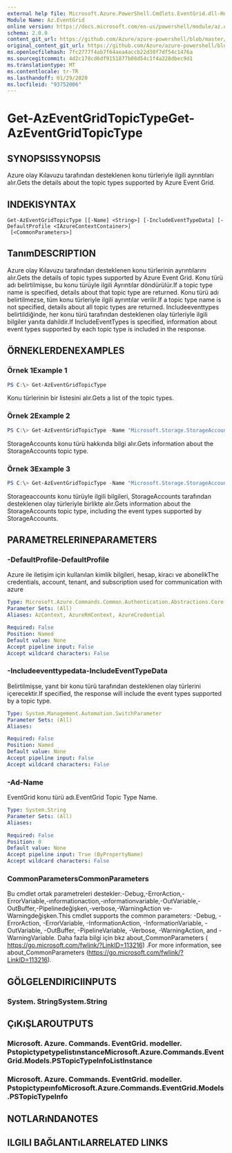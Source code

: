 ```yaml
---
external help file: Microsoft.Azure.PowerShell.Cmdlets.EventGrid.dll-Help.xml
Module Name: Az.EventGrid
online version: https://docs.microsoft.com/en-us/powershell/module/az.eventgrid/get-azeventgridtopictype
schema: 2.0.0
content_git_url: https://github.com/Azure/azure-powershell/blob/master/src/EventGrid/EventGrid/help/Get-AzEventGridTopicType.md
original_content_git_url: https://github.com/Azure/azure-powershell/blob/master/src/EventGrid/EventGrid/help/Get-AzEventGridTopicType.md
ms.openlocfilehash: 7fc2777f4ab7f64aea4accb22d30f7df54c1476a
ms.sourcegitcommit: 4d2c178cd6df9151877b08d54c1f4a228dbec9d1
ms.translationtype: MT
ms.contentlocale: tr-TR
ms.lasthandoff: 01/29/2020
ms.locfileid: "93752006"
---
```

# <span data-ttu-id="59a09-101">Get-AzEventGridTopicType</span><span class="sxs-lookup"><span data-stu-id="59a09-101">Get-AzEventGridTopicType</span></span>

## <span data-ttu-id="59a09-102">SYNOPSIS</span><span class="sxs-lookup"><span data-stu-id="59a09-102">SYNOPSIS</span></span>
<span data-ttu-id="59a09-103">Azure olay Kılavuzu tarafından desteklenen konu türleriyle ilgili ayrıntıları alır.</span><span class="sxs-lookup"><span data-stu-id="59a09-103">Gets the details about the topic types supported by Azure Event Grid.</span></span>

## <span data-ttu-id="59a09-104">INDEKI</span><span class="sxs-lookup"><span data-stu-id="59a09-104">SYNTAX</span></span>

```
Get-AzEventGridTopicType [[-Name] <String>] [-IncludeEventTypeData] [-DefaultProfile <IAzureContextContainer>]
 [<CommonParameters>]
```

## <span data-ttu-id="59a09-105">Tanım</span><span class="sxs-lookup"><span data-stu-id="59a09-105">DESCRIPTION</span></span>
<span data-ttu-id="59a09-106">Azure olay Kılavuzu tarafından desteklenen konu türlerinin ayrıntılarını alır.</span><span class="sxs-lookup"><span data-stu-id="59a09-106">Gets the details of topic types supported by Azure Event Grid.</span></span>
<span data-ttu-id="59a09-107">Konu türü adı belirtilmişse, bu konu türüyle ilgili Ayrıntılar döndürülür.</span><span class="sxs-lookup"><span data-stu-id="59a09-107">If a topic type name is specified, details about that topic type are returned.</span></span>
<span data-ttu-id="59a09-108">Konu türü adı belirtilmezse, tüm konu türleriyle ilgili ayrıntılar verilir.</span><span class="sxs-lookup"><span data-stu-id="59a09-108">If a topic type name is not specified, details about all topic types are returned.</span></span>
<span data-ttu-id="59a09-109">Includeeventtypes belirtildiğinde, her konu türü tarafından desteklenen olay türleriyle ilgili bilgiler yanıta dahildir.</span><span class="sxs-lookup"><span data-stu-id="59a09-109">If IncludeEventTypes is specified, information about event types supported by each topic type is included in the response.</span></span>

## <span data-ttu-id="59a09-110">ÖRNEKLERDEN</span><span class="sxs-lookup"><span data-stu-id="59a09-110">EXAMPLES</span></span>

### <span data-ttu-id="59a09-111">Örnek 1</span><span class="sxs-lookup"><span data-stu-id="59a09-111">Example 1</span></span>
```powershell
PS C:\> Get-AzEventGridTopicType
```

<span data-ttu-id="59a09-112">Konu türlerinin bir listesini alır.</span><span class="sxs-lookup"><span data-stu-id="59a09-112">Gets a list of the topic types.</span></span>

### <span data-ttu-id="59a09-113">Örnek 2</span><span class="sxs-lookup"><span data-stu-id="59a09-113">Example 2</span></span>
```powershell
PS C:\> Get-AzEventGridTopicType -Name "Microsoft.Storage.StorageAccounts"
```

<span data-ttu-id="59a09-114">StorageAccounts konu türü hakkında bilgi alır.</span><span class="sxs-lookup"><span data-stu-id="59a09-114">Gets information about the StorageAccounts topic type.</span></span>

### <span data-ttu-id="59a09-115">Örnek 3</span><span class="sxs-lookup"><span data-stu-id="59a09-115">Example 3</span></span>
```powershell
PS C:\> Get-AzEventGridTopicType -Name "Microsoft.Storage.StorageAccounts" -IncludeEventTypeData
```

<span data-ttu-id="59a09-116">Storageaccounts konu türüyle ilgili bilgileri, StorageAccounts tarafından desteklenen olay türleriyle birlikte alır.</span><span class="sxs-lookup"><span data-stu-id="59a09-116">Gets information about the StorageAccounts topic type, including the event types supported by StorageAccounts.</span></span>

## <span data-ttu-id="59a09-117">PARAMETRELERINE</span><span class="sxs-lookup"><span data-stu-id="59a09-117">PARAMETERS</span></span>

### <span data-ttu-id="59a09-118">-DefaultProfile</span><span class="sxs-lookup"><span data-stu-id="59a09-118">-DefaultProfile</span></span>
<span data-ttu-id="59a09-119">Azure ile iletişim için kullanılan kimlik bilgileri, hesap, kiracı ve abonelik</span><span class="sxs-lookup"><span data-stu-id="59a09-119">The credentials, account, tenant, and subscription used for communication with azure</span></span>

```yaml
Type: Microsoft.Azure.Commands.Common.Authentication.Abstractions.Core.IAzureContextContainer
Parameter Sets: (All)
Aliases: AzContext, AzureRmContext, AzureCredential

Required: False
Position: Named
Default value: None
Accept pipeline input: False
Accept wildcard characters: False
```

### <span data-ttu-id="59a09-120">-Includeeventtypedata</span><span class="sxs-lookup"><span data-stu-id="59a09-120">-IncludeEventTypeData</span></span>
<span data-ttu-id="59a09-121">Belirtilmişse, yanıt bir konu türü tarafından desteklenen olay türlerini içerecektir.</span><span class="sxs-lookup"><span data-stu-id="59a09-121">If specified, the response will include the event types supported by a topic type.</span></span>

```yaml
Type: System.Management.Automation.SwitchParameter
Parameter Sets: (All)
Aliases:

Required: False
Position: Named
Default value: None
Accept pipeline input: False
Accept wildcard characters: False
```

### <span data-ttu-id="59a09-122">-Ad</span><span class="sxs-lookup"><span data-stu-id="59a09-122">-Name</span></span>
<span data-ttu-id="59a09-123">EventGrid konu türü adı.</span><span class="sxs-lookup"><span data-stu-id="59a09-123">EventGrid Topic Type Name.</span></span>

```yaml
Type: System.String
Parameter Sets: (All)
Aliases:

Required: False
Position: 0
Default value: None
Accept pipeline input: True (ByPropertyName)
Accept wildcard characters: False
```

### <span data-ttu-id="59a09-124">CommonParameters</span><span class="sxs-lookup"><span data-stu-id="59a09-124">CommonParameters</span></span>
<span data-ttu-id="59a09-125">Bu cmdlet ortak parametreleri destekler:-Debug,-ErrorAction,-ErrorVariable,-ınformationaction,-ınformationvariable,-OutVariable,-OutBuffer,-Pipelinedeğişken,-verbose,-WarningAction ve-Warningdeğişken.</span><span class="sxs-lookup"><span data-stu-id="59a09-125">This cmdlet supports the common parameters: -Debug, -ErrorAction, -ErrorVariable, -InformationAction, -InformationVariable, -OutVariable, -OutBuffer, -PipelineVariable, -Verbose, -WarningAction, and -WarningVariable.</span></span> <span data-ttu-id="59a09-126">Daha fazla bilgi için bkz about_CommonParameters ( https://go.microsoft.com/fwlink/?LinkID=113216) .</span><span class="sxs-lookup"><span data-stu-id="59a09-126">For more information, see about_CommonParameters (https://go.microsoft.com/fwlink/?LinkID=113216).</span></span>

## <span data-ttu-id="59a09-127">GÖLGELENDIRICI</span><span class="sxs-lookup"><span data-stu-id="59a09-127">INPUTS</span></span>

### <span data-ttu-id="59a09-128">System. String</span><span class="sxs-lookup"><span data-stu-id="59a09-128">System.String</span></span>

## <span data-ttu-id="59a09-129">ÇıKıŞLAR</span><span class="sxs-lookup"><span data-stu-id="59a09-129">OUTPUTS</span></span>

### <span data-ttu-id="59a09-130">Microsoft. Azure. Commands. EventGrid. modeller. Pstopictypetypelistınstance</span><span class="sxs-lookup"><span data-stu-id="59a09-130">Microsoft.Azure.Commands.EventGrid.Models.PSTopicTypeInfoListInstance</span></span>

### <span data-ttu-id="59a09-131">Microsoft. Azure. Commands. EventGrid. modeller. Pstopictypeınfo</span><span class="sxs-lookup"><span data-stu-id="59a09-131">Microsoft.Azure.Commands.EventGrid.Models.PSTopicTypeInfo</span></span>

## <span data-ttu-id="59a09-132">NOTLARıNDA</span><span class="sxs-lookup"><span data-stu-id="59a09-132">NOTES</span></span>

## <span data-ttu-id="59a09-133">ILGILI BAĞLANTıLAR</span><span class="sxs-lookup"><span data-stu-id="59a09-133">RELATED LINKS</span></span>

